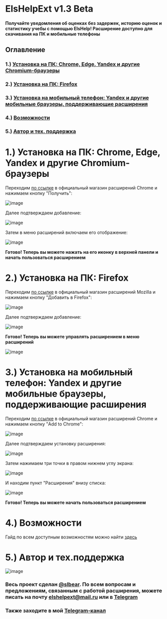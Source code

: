 # ElsHelpExt v1.3 Beta
#### Получайте уведомления об оценках без задержек, историю оценок и статистику учебы с помощью ElsHelp! Расширение доступно для скачивания на ПК и мобильные телефоны
## Оглавление
### 1.) [Установка на ПК: Chrome, Edge, Yandex и другие Chromium-браузеры](#пункт1)
### 2.) [Установка на ПК: Firefox](#пункт2)
### 3.) [Установка на мобильный телефон: Yandex и другие мобильные браузеры, поддерживающие расширения](#пункт3)
### 4.) [Возможности](#пункт4)
### 5.) [Автор и тех. поддержка](#пункт5)


<a name="пункт1"></a> 
# 1.) Установка на ПК: Chrome, Edge, Yandex и другие Chromium-браузеры

Переходим [по ссылке](https://chromewebstore.google.com/detail/elshelp/bmdnfegelmgebfegdomphfckbplkgneg) в официальный магазин расширений Chrome и нажимаем кнопку "Получить":

![image](https://github.com/user-attachments/assets/a552ceeb-31e0-4084-b4ff-a52f09fd0bfa)

Далее подтверждаем добавление:

![image](https://github.com/user-attachments/assets/d60faca1-a10a-4245-99b7-52861d716e1d)

Затем в меню расширений включаем его отображение:

![image](https://github.com/user-attachments/assets/b6f6b745-64cb-44fb-8581-a3bb7f4d5964)

**Готово! Теперь вы можете нажать на его иконку в верхней панели и начать пользоваться расширением**

<a name="пункт2"></a>
# 2.) Установка на ПК: Firefox

Переходим [по ссылке](https://addons.mozilla.org/ru/firefox/addon/elshelp) в официальный магазин расширений Mozilla и нажимаем кнопку "Добавить в Firefox":

![image](https://github.com/user-attachments/assets/183bfd83-6058-4132-accc-4207bd631a9b)

Далее подтверждаем добавление:

![image](https://github.com/user-attachments/assets/cc5b25cb-d1aa-484e-90e7-83ae4d4ecb17)

**Готово! Теперь вы можете управлять расширением в меню расширений**

![image](https://github.com/user-attachments/assets/9a33c173-41f9-4500-a6c1-9f838ba193a4)

<a name="пункт3"></a>
# 3.) Установка на мобильный телефон: Yandex и другие мобильные браузеры, поддерживающие расширения

Переходим [по ссылке](https://chromewebstore.google.com/detail/elshelp/bmdnfegelmgebfegdomphfckbplkgneg) в официальный магазин расширений Chrome и нажимаем кнопку "Add to Chrome":

![image](https://github.com/user-attachments/assets/01510c71-ec6c-437c-b570-eaf14a8675f8)

Далее подтверждаем установку расширения: 

![image](https://github.com/user-attachments/assets/7940a302-5d47-47fc-bd99-3b3bd26b408f)

Затем нажимаем три точки в правом нижнем углу экрана:

![image](https://github.com/user-attachments/assets/13f201ba-bd3c-4459-a1a4-d26dc93fff35)

И находим пункт "Расширения" внизу списка:

![image](https://github.com/user-attachments/assets/2ece6895-f0a0-45e9-8ae9-5def135fc7f1)

**Готово! Теперь вы можете начать пользоваться расширением**

<a name="пункт4"></a> 
# 4.) Возможности
Гайд по всем доступным возможностям можно найти [здесь](https://github.com/theslothbear/ElsHelpExt)

<a name="пункт5"></a>
# 5.) Автор и тех.поддержка

![image](https://github.com/user-attachments/assets/964b1faa-997d-4ef9-b2ec-337ae196c982)


### Весь проект сделан [@slbear](https://t.me/slbear). По всем вопросам и предложениям, связанным с работой расширения, можете писать на почту elshelpext@mail.ru или в [Telegram](https://t.me/slbear)
### Также заходите в мой [Telegram-канал](https://t.me/slbear)



